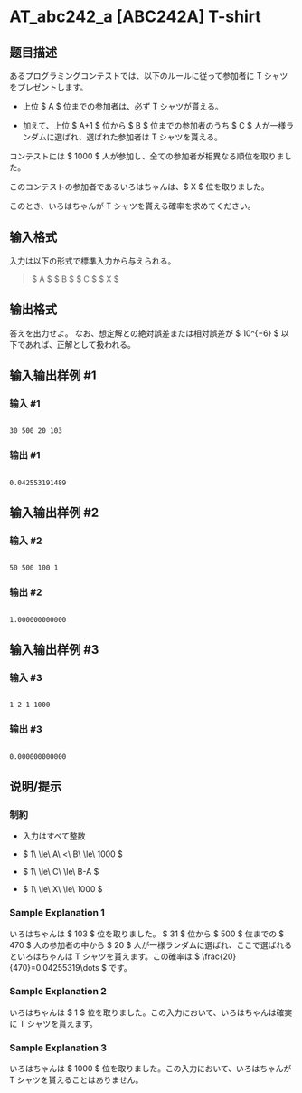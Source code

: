 # AT_abc242_a [ABC242A] T-shirt

## 题目描述

[problemUrl]: https://atcoder.jp/contests/abc242/tasks/abc242_a

あるプログラミングコンテストでは、以下のルールに従って参加者に T シャツをプレゼントします。

- 上位 $ A $ 位までの参加者は、必ず T シャツが貰える。
- 加えて、上位 $ A+1 $ 位から $ B $ 位までの参加者のうち $ C $ 人が一様ランダムに選ばれ、選ばれた参加者は T シャツを貰える。

コンテストには $ 1000 $ 人が参加し、全ての参加者が相異なる順位を取りました。  
 このコンテストの参加者であるいろはちゃんは、$ X $ 位を取りました。  
 このとき、いろはちゃんが T シャツを貰える確率を求めてください。

## 输入格式

入力は以下の形式で標準入力から与えられる。

> $ A $ $ B $ $ C $ $ X $

## 输出格式

答えを出力せよ。 なお、想定解との絶対誤差または相対誤差が $ 10^{−6} $ 以下であれば、正解として扱われる。

## 输入输出样例 #1

### 输入 #1

```
30 500 20 103
```

### 输出 #1

```
0.042553191489
```

## 输入输出样例 #2

### 输入 #2

```
50 500 100 1
```

### 输出 #2

```
1.000000000000
```

## 输入输出样例 #3

### 输入 #3

```
1 2 1 1000
```

### 输出 #3

```
0.000000000000
```

## 说明/提示

### 制約

- 入力はすべて整数
- $ 1\ \le\ A\ <\ B\ \le\ 1000 $
- $ 1\ \le\ C\ \le\ B-A $
- $ 1\ \le\ X\ \le\ 1000 $

### Sample Explanation 1

いろはちゃんは $ 103 $ 位を取りました。 $ 31 $ 位から $ 500 $ 位までの $ 470 $ 人の参加者の中から $ 20 $ 人が一様ランダムに選ばれ、ここで選ばれるといろはちゃんは T シャツを貰えます。この確率は $ \frac{20}{470}=0.04255319\dots $ です。

### Sample Explanation 2

いろはちゃんは $ 1 $ 位を取りました。この入力において、いろはちゃんは確実に T シャツを貰えます。

### Sample Explanation 3

いろはちゃんは $ 1000 $ 位を取りました。この入力において、いろはちゃんが T シャツを貰えることはありません。